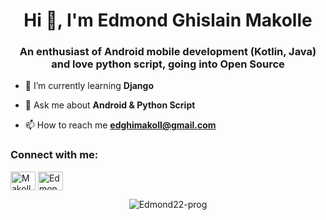 <h1 align="center">Hi 👋, I'm Edmond Ghislain Makolle</h1>
<h3 align="center">An enthusiast of Android mobile development (Kotlin, Java) and love python script, going into Open Source</h3>

- 🌱 I’m currently learning **Django**

- 💬 Ask me about **Android & Python Script**

- 📫 How to reach me **edghimakoll@gmail.com**

<h3 align="left">Connect with me:</h3>
<p align="left">
<a href="https://twitter.com/MakolleG" target="blank"><img align="center" src="https://raw.githubusercontent.com/rahuldkjain/github-profile-readme-generator/master/src/images/icons/Social/twitter.svg" alt="MakolleG" height="30" width="40" /></a>
<a href="https://www.linkedin.com/in/edmond-ghislain-makolle-99716b1a2/" target="blank"><img align="center" src="https://raw.githubusercontent.com/rahuldkjain/github-profile-readme-generator/master/src/images/icons/Social/linked-in-alt.svg" alt="Edmond-Ghislain-Makolle" height="30" width="40" /></a>
</p>

<p align="center"> 
  <img src="https://github-readme-stats.vercel.app/api?username=Edmond22-prog&show_icons=true" alt="Edmond22-prog" />
</p>

